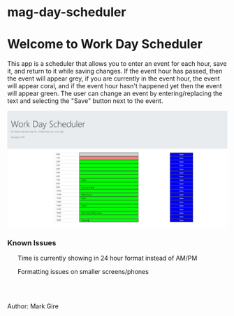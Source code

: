 # mag-day-scheduler
<h1>Welcome to Work Day Scheduler</h1>

<p> This app is a scheduler that allows you to enter an event for each hour, save it, and return to it while saving changes. If the event hour has passed, then the event will appear grey, if you are currently in the event hour, the event will appear coral, and if the event hour hasn't happened yet then the event will appear green. The user can change an event by entering/replacing the text and selecting the "Save" button next to the event. </p>

![Main Screen](./Assets/dayschedule.png)


<h3> Known Issues </h3>
<ul> Time is currently showing in 24 hour format instead of AM/PM</ul>
<ul> Formatting issues on smaller screens/phones</ul>
<br>
<br>
<p> Author: Mark Gire </p>